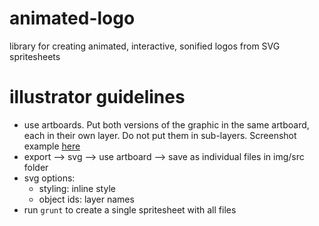 # animated-logo
library for creating animated, interactive, sonified logos from SVG spritesheets

# illustrator guidelines
- use artboards. Put both versions of the graphic in the same artboard, each in their own layer. Do not put them in sub-layers. Screenshot example [here](https://www.dropbox.com/s/0igs04qiy34u0yv/Screenshot%202016-02-20%2022.48.46.png?dl=0)
- export --> svg --> use artboard --> save as individual files in img/src folder
- svg options:
  - styling: inline style
  - object ids: layer names
- run `grunt` to create a single spritesheet with all files
